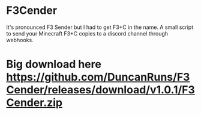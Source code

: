 # F3Cender
It's pronounced F3 Sender but I had to get F3+C in the name. A small script to send your Minecraft F3+C copies to a discord channel through webhooks.

# Big download here https://github.com/DuncanRuns/F3Cender/releases/download/v1.0.1/F3Cender.zip
